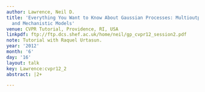 ```yaml
---
author: Lawrence, Neil D.
title: 'Everything You Want to Know About Gaussian Processes: Multioutput Covariances
  and Mechanistic Models'
venue: CVPR Tutorial, Providence, RI, USA
linkpdf: ftp://ftp.dcs.shef.ac.uk/home/neil/gp_cvpr12_session2.pdf
note: Tutorial with Raquel Urtasun.
year: '2012'
month: '6'
day: '16'
layout: talk
key: Lawrence:cvpr12_2
abstract: |2+

---
```

